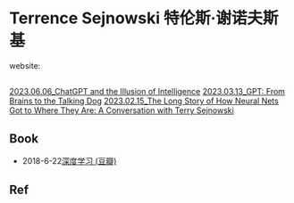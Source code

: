 # Terrence Sejnowski 特伦斯·谢诺夫斯基website:## [2023.06.06_ChatGPT and the Illusion of Intelligence](https://www.youtube.com/watch?v=3-SMgofXKXU)[2023.03.13_GPT: From Brains to the Talking Dog](https://www.youtube.com/watch?v=_5azzWhvaqc)[2023.02.15_The Long Story of How Neural Nets Got to Where They Are: A Conversation with Terry Sejnowski ](https://www.youtube.com/watch?v=XKC-4Tosdd8&pp=ygUSVGVycmVuY2UgU2Vqbm93c2tp)## Book- 2018-6-22[深度学习 (豆瓣)](https://book.douban.com/subject/30425822/)## Ref